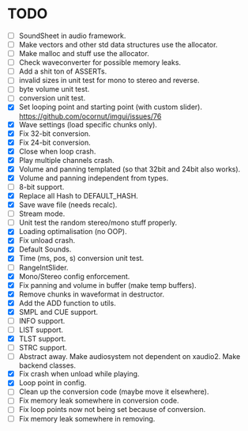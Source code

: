 # TODO

- [ ] SoundSheet in audio framework.
- [ ] Make vectors and other std data structures use the allocator.
- [ ] Make malloc and stuff use the allocator.
- [ ] Check waveconverter for possible memory leaks.
- [ ] Add a shit ton of ASSERTs.
- [ ] invalid sizes in unit test for mono to stereo and reverse.
- [ ] byte volume unit test.
- [ ] conversion unit test.
- [X] Set looping point and starting point (with custom slider). https://github.com/ocornut/imgui/issues/76
- [X] Wave settings (load specific chunks only).
- [X] Fix 32-bit conversion.
- [X] Fix 24-bit conversion.
- [X] Close when loop crash.
- [X] Play multiple channels crash.
- [X] Volume and panning templated (so that 32bit and 24bit also works).
- [X] Volume and panning independent from types.
- [ ] 8-bit support.
- [X] Replace all Hash to DEFAULT_HASH.
- [X] Save wave file (needs recalc).
- [ ] Stream mode.
- [ ] Unit test the random stereo/mono stuff properly.
- [X] Loading optimalisation (no OOP).
- [X] Fix unload crash.
- [X] Default Sounds.
- [X] Time (ms, pos, s) conversion unit test.
- [ ] RangeIntSlider.
- [X] Mono/Stereo config enforcement.
- [X] Fix panning and volume in buffer (make temp buffers).
- [X] Remove chunks in waveformat in destructor.
- [X] Add the ADD function to utils.
- [X] SMPL and CUE support.
- [ ] INFO support.
- [ ] LIST support.
- [X] TLST support.
- [ ] STRC support.
- [ ] Abstract away. Make audiosystem not dependent on xaudio2. Make backend classes.
- [X] Fix crash when unload while playing.
- [X] Loop point in config.
- [ ] Clean up the conversion code (maybe move it elsewhere).
- [ ] Fix memory leak somewhere in conversion code.
- [ ] Fix loop points now not being set because of conversion.
- [ ] Fix memory leak somewhere in removing.